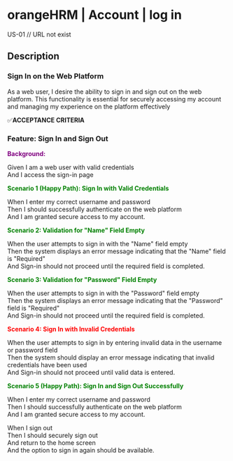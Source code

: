 # orangeHRM | Account | log in

US-01 // URL not exist

## Description

### Sign In on the Web Platform

As a web user, I desire the ability to sign in and sign out on the web platform. This functionality is essential for securely accessing my account and managing my experience on the platform effectively

✅**ACCEPTANCE CRITERIA**

### Feature: Sign In and Sign Out

**<span style="color: purple;">Background:</span>**

Given I am a web user with valid credentials  
And I access the sign-in page

**<span style="color: green;">Scenario 1 (Happy Path): Sign In with Valid Credentials</span>**

When I enter my correct username and password  
Then I should successfully authenticate on the web platform  
And I am granted secure access to my account.

**<span style="color: green;">Scenario 2: Validation for "Name" Field Empty</span>**

When the user attempts to sign in with the "Name" field empty  
Then the system displays an error message indicating that the "Name" field is "Required"  
And Sign-in should not proceed until the required field is completed.

**<span style="color: green;">Scenario 3: Validation for "Password" Field Empty</span>**

When the user attempts to sign in with the "Password" field empty  
Then the system displays an error message indicating that the "Password" field is "Required"  
And Sign-in should not proceed until the required field is completed.

**<span style="color: red;">Scenario 4: Sign In with Invalid Credentials</span>**

When the user attempts to sign in by entering invalid data in the username or password field  
Then the system should display an error message indicating that invalid credentials have been used  
And Sign-in should not proceed until valid data is entered.

**<span style="color: green;">Scenario 5 (Happy Path): Sign In and Sign Out Successfully</span>**

When I enter my correct username and password  
Then I should successfully authenticate on the web platform  
And I am granted secure access to my account.

When I sign out  
Then I should securely sign out  
And return to the home screen  
And the option to sign in again should be available.
